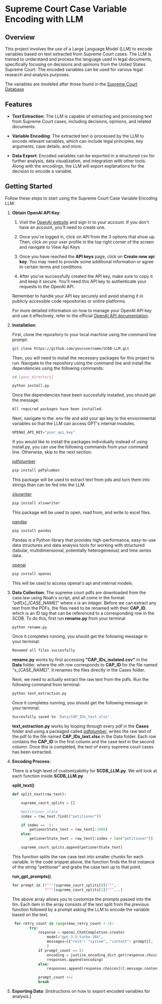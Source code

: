 # Supreme Court Case Variable Encoding with LLM

## Overview

This project involves the use of a Large Language Model (LLM) to encode variables based on text extracted from Supreme Court cases. The LLM is trained to understand and process the language used in legal documents, specifically focusing on decisions and opinions from the United States Supreme Court. The encoded variables can be used for various legal research and analysis purposes.

The variables are modeled after those found in the [Supreme Court Database](http://scdb.wustl.edu/)

## Features

- **Text Extraction**: The LLM is capable of extracting and processing text from Supreme Court cases, including decisions, opinions, and related documents.

- **Variable Encoding**: The extracted text is processed by the LLM to encode relevant variables, which can include legal principles, key arguments, case details, and more.

- **Data Export**: Encoded variables can be exported in a structured csv for further analysis, data visualization, and integration with other tools. Along with the encodings, the LLM will export explanations for the decision to encode a variable.

## Getting Started

Follow these steps to start using the Supreme Court Case Variable Encoding LLM:

1. **Obtain OpenAI API Key**:

    1. Visit the [OpenAI website](https://openai.com/) and sign in to your account. If you don't have an account, you'll need to create one.

    2. Once you're logged in, click on API from the 3 options that show up. Then, click on your user profile in the top right corner of the screen and navigate to View Api Keys

    3. Once you have reached the <strong>API keys</strong> page, click on <strong>Create new api key</strong>. You may need to provide some additional information or agree to certain terms and conditions.

    4. After you've successfully created the API key, make sure to copy it and keep it secure. You'll need this API key to authenticate your requests to the OpenAI API.

    Remember to handle your API key securely and avoid sharing it in publicly accessible code repositories or online platforms.

    For more detailed information on how to manage your OpenAI API key and use it effectively, refer to the official [OpenAI API documentation](https://platform.openai.com/docs/introduction).

2. **Installation**:

    First, clone the repository to your local machine using the command line prompt:

    ```bash
    git clone https://github.com/yourusername/SCDB-LLM.git
    ```

    Then, you will need to install the necessary packages for this project to run. Navigate to the repository using the command line and install the dependencies using the following commands:

    ```bash
    cd [your_directory]
    
    python install.py 
    ```

    Once the dependencies have been succesfully installed, you should get the message:

    ```bash
    All required packages have been installed.
    ```

    Next, navigate to the .env file and add your api key to the enviornmental variables so that the LLM can access GPT's internal modules.

    ```python
    OPENAI_API_KEY="your_api_key"
    ```

    If you would like to install the packages individually instead of using install.py, you can use the following commands from your command line. Otherwise, skip to the next section.

    [pdfplumber](https://pypi.org/project/pdfplumber/)

    ```bash
    pip install pdfplumber
    ```

    This package will be used to extract text from pds and turn them into strings than can be fed into the LLM.

    [xlsxwriter](https://pypi.org/project/pdfplumber/)

    ```bash
    pip install xlsxwriter
    ```

    This package will be used to open, read from, and write to excel files.

    [pandas](https://pandas.pydata.org/)

    ```bash
    pip install pandas
    ```

    Pandas is a Python library that provides high-performance, easy-to-use data structures and data analysis tools for working with structured (tabular, multidimensional, potentially heterogeneous) and time series data.

    [openai](https://github.com/openai/openai-python)

    ```bash
    pip install openai
    ```

    This will be used to access openai's api and internal models.

3. **Data Collection**: 
    The supreme court pdfs are downloaded from the case.law using Noah's script, and all come in the format: "pdf[x]_[CASE_NAME]" where x is an integer. Before we can extract any text from the PDFs, the files need to be renamed with their <strong>CAP_ID</strong>, which is an ID tag that can be referenced to a corresponding row in the SCDB. To do this, first run <strong>rename.py</strong> from your terminal

    ```bash
    python rename.py
    ```

    Once it completes running, you should get the following message in your terminal:

    ```bash
    Renamed all files succesfully
    ```

    <strong>rename.py</strong> works by first accessing <strong>"CAP_IDs_isolated.csv"</strong> in the <strong>Data</strong> folder, where the xth row corresponds to <strong>CAP_ID</strong> for the file named "x_[CASE_NAME]". It renames the files directly in the Cases folder.

    Next, we need to actually extract the raw text from the pdfs. Run the following command from terminal:

    ```bash
    python text_extraction.py
    ```

     Once it completes running, you should get the following message in your terminal:

    ```bash
    Succesfully saved to 'Data/CAP_IDs_text.xlsx'
    ```

    <strong>text_extraction.py</strong> works by looping through every pdf in the <strong>Cases</strong> folder and using a packaged called [pdfplumber](https://pypi.org/project/pdfplumber/), writes the raw text of the pdf to the file named <strong>CAP_IDs_text.xlsx</strong> in the Data folder. Each row contains the <strong>CAP_ID</strong> in the first column and the case text in the second column. Once this is completed, the text of every supreme court cases has been extracted.

4. **Encoding Process**:

    There is a high level of customizability for <strong>SCDB_LLM.py</strong>.  We will look at each function inside  <strong>SCDB_LLM.py</strong>

    <strong>split_text()</strong>

    ```python
    def split_text(raw_text):

        supreme_court_splits = []

        #petitioner_state
        index = raw_text.find(("petitioner"))

        if index == -1:
            petionerState_text = raw_text[:1000]
        else:
            petionerState_text = raw_text[:index + len("petitioner")]

        supreme_court_splits.append(petionerState_text)
    ```

    This function splits the raw case text into smaller chunks for each variable. In the code snippet above, the function finds the first instance of the string "petitioner" and grabs the case text up to that point.

    <strong>run_gpt_prompts()</strong>.

     ```python
     for prompt in [f"""{supreme_court_splits[0]}""",
                    f"""{supreme_court_splits[1]}"""...]
     ```

     The above array allows you to customize the prompts passed into the llm. Each item in the array consists of the text split from the previous function followed by a prompt asking the LLM to encode the variable based on the text.

    ```python
     for retry_count in range(max_retry_count + 1):
            try:
                response = openai.ChatCompletion.create(
                    model="gpt-3.5-turbo-16k",
                    messages=[{"role": "system", "content": prompt}],
                    )
                if prompt_count == 8:
                    encoding = justice_encoding_dict.get(response.choices[0].message.content)
                    responses.append(encoding)
                else:
                    responses.append(response.choices[0].message.content)

                prompt_count +=1
                break
     ```

5. **Exporting Data**: [Instructions on how to export encoded variables for analysis.]
